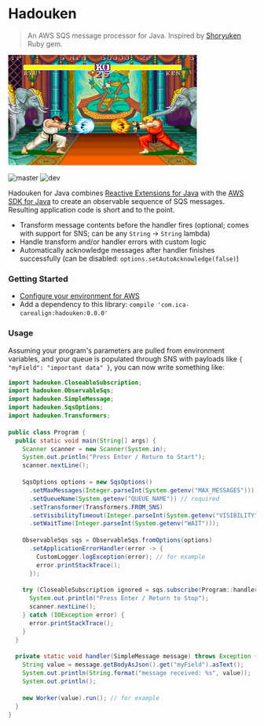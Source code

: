 # Hadouken
> An AWS SQS message processor for Java. Inspired by [Shoryuken] Ruby gem.

![hadouken][img]

![master][master-status]
![dev][dev-status]

Hadouken for Java combines [Reactive Extensions for Java][rx] with the [AWS SDK for Java][aws-sdk] to create an observable sequence of SQS messages. Resulting application code is short and to the point.

- Transform message contents before the handler fires (optional; comes with support for SNS; can be any `String` &rarr; `String` lambda)
- Handle transform and/or handler errors with custom logic
- Automatically acknowledge messages after handler finishes successfully (can be disabled: `options.setAutoAcknowledge(false)`)

### Getting Started

- [Configure your environment for AWS][aws-config]
- Add a dependency to this library: `compile 'com.ica-carealign:hadouken:0.0.0'`

### Usage

Assuming your program's parameters are pulled from environment variables, and your queue is populated through SNS with payloads like `{ "myField": "important data" }`, you can now write something like:

```java
import hadouken.CloseableSubscription;
import hadouken.ObservableSqs;
import hadouken.SimpleMessage;
import hadouken.SqsOptions;
import hadouken.Transformers;

public class Program {
  public static void main(String[] args) {
    Scanner scanner = new Scanner(System.in);
    System.out.println("Press Enter / Return to Start");
    scanner.nextLine();

    SqsOptions options = new SqsOptions()
      .setMaxMessages(Integer.parseInt(System.getenv("MAX_MESSAGES")))
      .setQueueName(System.getenv("QUEUE_NAME")) // required
      .setTransformer(Transformers.FROM_SNS)
      .setVisibilityTimeout(Integer.parseInt(System.getenv("VISIBILITY")))
      .setWaitTime(Integer.parseInt(System.getenv("WAIT")));

    ObservableSqs sqs = ObservableSqs.fromOptions(options)
      .setApplicationErrorHandler(error -> {
        CustomLogger.logException(error); // for example
        error.printStackTrace();
      });

    try (CloseableSubscription ignored = sqs.subscribe(Program::handler)) {
      System.out.println("Press Enter / Return to Stop");
      scanner.nextLine();
    } catch (IOException error) {
      error.printStackTrace();
    }
  }

  private static void handler(SimpleMessage message) throws Exception {
    String value = message.getBodyAsJson().get("myField").asText();
    System.out.println(String.format("message received: %s", value));
    System.out.println();

    new Worker(value).run(); // for example
  }
}
```

[aws-config]: http://docs.aws.amazon.com/AWSSdkDocsJava/latest/DeveloperGuide/credentials.html
[aws-sdk]: https://aws.amazon.com/sdk-for-java/
[dev-status]: https://travis-ci.org/ica-carealign/java-hadouken.svg?branch=dev
[img]: docs/img/hadouken.png
[master-status]: https://travis-ci.org/ica-carealign/java-hadouken.svg?branch=master
[rx]: https://github.com/ReactiveX/RxJava
[Shoryuken]: https://github.com/phstc/shoryuken
